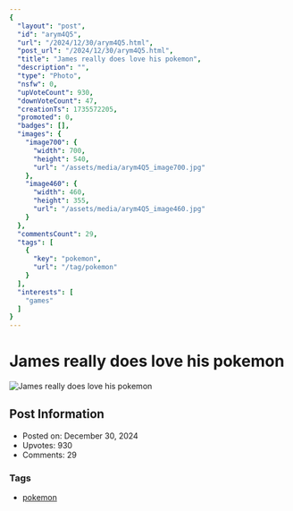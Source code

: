 ```yaml
---
{
  "layout": "post",
  "id": "arym4Q5",
  "url": "/2024/12/30/arym4Q5.html",
  "post_url": "/2024/12/30/arym4Q5.html",
  "title": "James really does love his pokemon",
  "description": "",
  "type": "Photo",
  "nsfw": 0,
  "upVoteCount": 930,
  "downVoteCount": 47,
  "creationTs": 1735572205,
  "promoted": 0,
  "badges": [],
  "images": {
    "image700": {
      "width": 700,
      "height": 540,
      "url": "/assets/media/arym4Q5_image700.jpg"
    },
    "image460": {
      "width": 460,
      "height": 355,
      "url": "/assets/media/arym4Q5_image460.jpg"
    }
  },
  "commentsCount": 29,
  "tags": [
    {
      "key": "pokemon",
      "url": "/tag/pokemon"
    }
  ],
  "interests": [
    "games"
  ]
}
---
```


# James really does love his pokemon

![James really does love his pokemon](/assets/media/arym4Q5_image700.jpg)

## Post Information

- Posted on: December 30, 2024
- Upvotes: 930
- Comments: 29

### Tags

- [pokemon](/tag/pokemon)
